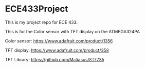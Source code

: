 # ECE433Project

This is my project repo for ECE 433.


This is for the Color sensor with TFT display on the ATMEGA324PA



Color sensor: https://www.adafruit.com/product/1356


TFT display: https://www.adafruit.com/product/358


TFT Library: https://github.com/Matiasus/ST7735
